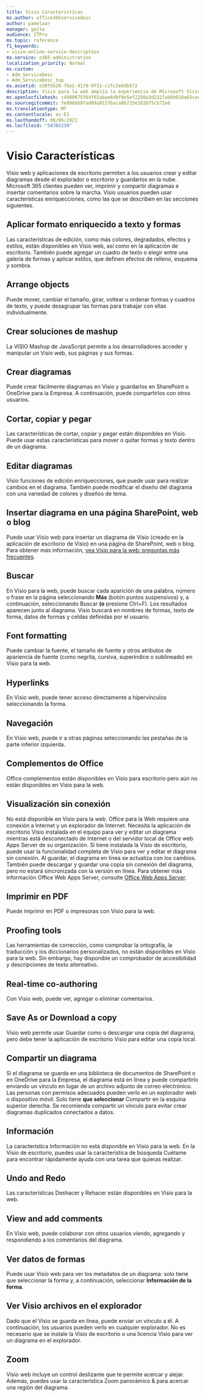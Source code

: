 ```yaml
---
title: Visio Características
ms.author: office365servicedesc
author: pamelaar
manager: gailw
audience: ITPro
ms.topic: reference
f1_keywords:
- visio-online-service-descriptoin
ms.service: o365-administration
localization_priority: Normal
ms.custom:
- Adm_ServiceDesc
- Adm_ServiceDesc_top
ms.assetid: e30f5628-7be2-4179-9f31-c1fc2e6db572
description: Visio para la web amplía la experiencia de Microsoft Visio al explorador, donde puede crear y editar diagramas guardados en la nube. Microsoft 365 clientes pueden ver, imprimir y compartir diagramas e insertar comentarios sobre la marcha.
ms.openlocfilehash: c4980675f64f02abae6d0f8e5ef2250a3d2327ab8b016a65cac30137d25558bd
ms.sourcegitcommit: fe808bb97ad09a91576aca8b733e3d2b75cb72e6
ms.translationtype: MT
ms.contentlocale: es-ES
ms.lasthandoff: 08/06/2021
ms.locfileid: "54702239"
---
```

# <a name="visio-features"></a>Visio Características

Visio web y aplicaciones de escritorio permiten a los usuarios crear y editar diagramas desde el explorador o escritorio y guardarlos en la nube. Microsoft 365 clientes pueden ver, imprimir y compartir diagramas e insertar comentarios sobre la marcha. Visio usuarios pueden usar características enriquecciones, como las que se describen en las secciones siguientes.

## <a name="apply-rich-formatting-to-text-and-shapes"></a>Aplicar formato enriquecido a texto y formas

Las características de edición, como más colores, degradados, efectos y estilos, están disponibles en Visio web, así como en la aplicación de escritorio. También puede agregar un cuadro de texto o elegir entre una galería de formas y aplicar estilos, que definen efectos de relleno, esquema y sombra.

## <a name="arrange-objects"></a>Arrange objects

Puede mover, cambiar el tamaño, girar, voltear u ordenar formas y cuadros de texto, y puede desagrupar las formas para trabajar con ellas individualmente.

## <a name="build-mashup-solutions"></a>Crear soluciones de mashup

La VISIO Mashup de JavaScript permite a los desarrolladores acceder y manipular un Visio web, sus páginas y sus formas.

## <a name="create-diagrams"></a>Crear diagramas

Puede crear fácilmente diagramas en Visio y guardarlos en SharePoint o OneDrive para la Empresa. A continuación, puede compartirlos con otros usuarios.

## <a name="cut-copy-and-paste"></a>Cortar, copiar y pegar

Las características de cortar, copiar y pegar están disponibles en Visio. Puede usar estas características para mover o quitar formas y texto dentro de un diagrama.

## <a name="edit-diagrams"></a>Editar diagramas

Visio funciones de edición enriquecciones, que puede usar para realizar cambios en el diagrama. También puede modificar el diseño del diagrama con una variedad de colores y diseños de tema.

## <a name="embed-diagram-in-a-sharepoint-web-or-blog-page"></a>Insertar diagrama en una página SharePoint, web o blog

Puede usar Visio web para insertar un diagrama de Visio (creado en la aplicación de escritorio de Visio) en una página de SharePoint, web o blog. Para obtener más información, [vea Visio para la web: preguntas más frecuentes](https://support.office.com/article/e6647040-2fca-42ec-9fa5-d16a4e39e0ee).

## <a name="find"></a>Buscar

En Visio para la web, puede buscar cada aparición de una palabra, número o frase en la página seleccionando **Más** (botón puntos suspensivos) y, a continuación, seleccionando Buscar **(o** presione Ctrl+F). Los resultados aparecen junto al diagrama. Visio buscará en nombres de formas, texto de forma, datos de formas y celdas definidas por el usuario.

## <a name="font-formatting"></a>Font formatting

Puede cambiar la fuente, el tamaño de fuente y otros atributos de apariencia de fuente (como negrita, cursiva, superíndice o sublineado) en Visio para la web.

## <a name="hyperlinks"></a>Hyperlinks

En Visio web, puede tener acceso directamente a hipervínculos seleccionando la forma.

## <a name="navigation"></a>Navegación

En Visio web, puede ir a otras páginas seleccionando las pestañas de la parte inferior izquierda.

## <a name="office-add-ins"></a>Complementos de Office

Office complementos están disponibles en Visio para escritorio pero aún no están disponibles en Visio para la web.

## <a name="offline-viewing"></a>Visualización sin conexión

No está disponible en Visio para la web. Office para la Web requiere una conexión a Internet y un explorador de Internet. Necesita la aplicación de escritorio Visio instalada en el equipo para ver y editar un diagrama mientras está desconectado de Internet o del servidor local de Office web Apps Server de su organización. Si tiene instalada la Visio de escritorio, puede usar la funcionalidad completa de Visio para ver y editar el diagrama sin conexión. Al guardar, el diagrama en línea se actualiza con los cambios. También puede descargar y guardar una copia sin conexión del diagrama, pero no estará sincronizada con la versión en línea. Para obtener más información Office Web Apps Server, consulte [Office Web Apps Server](/webappsserver/how-office-web-apps-work-on-premises-with-sharepoint-2013).

## <a name="print-to-pdf"></a>Imprimir en PDF

Puede imprimir en PDF o impresoras con Visio para la web.

## <a name="proofing-tools"></a>Proofing tools

Las herramientas de corrección, como comprobar la ortografía, la traducción y los diccionarios personalizados, no están disponibles en Visio para la web. Sin embargo, hay disponible un comprobador de accesibilidad y descripciones de texto alternativo.

## <a name="real-time-co-authoring"></a>Real-time co-authoring

Con Visio web, puede ver, agregar o eliminar comentarios.

## <a name="save-as-or-download-a-copy"></a>Save As or Download a copy

Visio web permite usar Guardar como o descargar una copia del diagrama, pero debe tener la aplicación de escritorio Visio para editar una copia local.

## <a name="share-a-diagram"></a>Compartir un diagrama

Si el diagrama se guarda en una biblioteca de documentos de SharePoint o en OneDrive para la Empresa, el diagrama está en línea y puede compartirlo enviando un vínculo en lugar de un archivo adjunto de correo electrónico. Las personas con permisos adecuados pueden verlo en un explorador web o dispositivo móvil. Solo tiene **que seleccionar** Compartir en la esquina superior derecha. Se recomienda compartir un vínculo para evitar crear diagramas duplicados conectados a datos.

## <a name="tell-me"></a>Información

La característica Información no está disponible en Visio para la web. En la Visio de escritorio, puedes usar la característica de búsqueda Cuétame para encontrar rápidamente ayuda con una tarea que quieras realizar.

## <a name="undo-and-redo"></a>Undo and Redo

Las características Deshacer y Rehacer están disponibles en Visio para la web.

## <a name="view-and-add-comments"></a>View and add comments

En Visio web, puede colaborar con otros usuarios viendo, agregando y respondiendo a los comentarios del diagrama.

## <a name="view-shape-data"></a>Ver datos de formas

Puede usar Visio web para ver los metadatos de un diagrama: solo tiene que seleccionar la forma y, a continuación, seleccionar **Información de la forma**.

## <a name="view-visio-files-in-the-browser"></a>Ver Visio archivos en el explorador

Dado que el Visio se guarda en línea, puede enviar un vínculo a él. A continuación, los usuarios pueden verlo en cualquier explorador. No es necesario que se instale la Visio de escritorio o una licencia Visio para ver un diagrama en el explorador.

## <a name="zoom"></a>Zoom

Visio web incluye un control deslizante que te permite acercar y alejar. Además, puedes usar la característica Zoom panorámico &amp; para acercar una región del diagrama.
